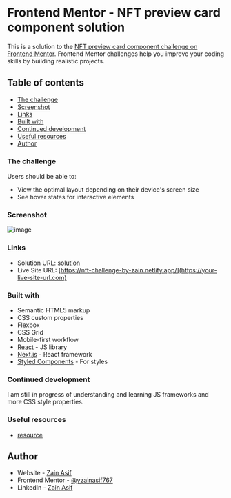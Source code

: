 # Frontend Mentor - NFT preview card component solution

This is a solution to the [NFT preview card component challenge on Frontend Mentor](https://www.frontendmentor.io/challenges/nft-preview-card-component-SbdUL_w0U). Frontend Mentor challenges help you improve your coding skills by building realistic projects. 

## Table of contents

  - [The challenge](#the-challenge)
  - [Screenshot](#screenshot)
  - [Links](#links)
  - [Built with](#built-with)
  - [Continued development](#continued-development)
  - [Useful resources](#useful-resources)
- [Author](#author)


### The challenge

Users should be able to:

- View the optimal layout depending on their device's screen size
- See hover states for interactive elements

### Screenshot

![image](https://user-images.githubusercontent.com/98703238/211212864-5ca4f9aa-7d98-4755-8828-834b1aeaf0c3.png)



### Links

- Solution URL: [solution](https://github.com/ZainAsif767/NFT-Preview)
- Live Site URL: [https://nft-challenge-by-zain.netlify.app/](https://your-live-site-url.com)


### Built with

- Semantic HTML5 markup
- CSS custom properties
- Flexbox
- CSS Grid
- Mobile-first workflow
- [React](https://reactjs.org/) - JS library
- [Next.js](https://nextjs.org/) - React framework
- [Styled Components](https://styled-components.com/) - For styles

### Continued development

I am still in progress of understanding and learning JS frameworks and more CSS style properties.


### Useful resources

- [resource](https://reactjs.org/) 

## Author

- Website - [Zain Asif](https://www.your-site.com)
- Frontend Mentor - [@yzainasif767](https://www.frontendmentor.io/profile/ZainAsif767)
- LinkedIn - [Zain Asif](https://www.linkedin.com/in/zain-asif-614337233)


